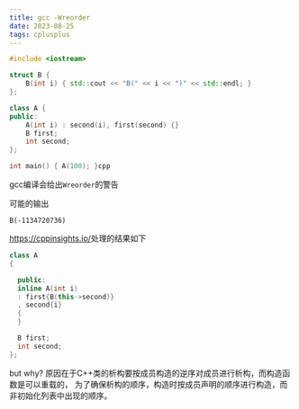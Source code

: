 ```yaml
---
title: gcc -Wreorder
date: 2023-08-25
tags: cplusplus
---
```


```cpp
#include <iostream>

struct B {
    B(int i) { std::cout << "B(" << i << ")" << std::endl; }
};

class A {
public:
    A(int i) : second(i), first(second) {}
    B first;
    int second;
};

int main() { A(100); }cpp
```

gcc编译会给出`Wreorder`的警告

可能的输出

```
B(-1134720736)
```

<https://cppinsights.io/>处理的结果如下

```cpp
class A
{

  public:
  inline A(int i)
  : first{B(this->second)}
  , second{i}
  {
  }

  B first;
  int second;
};
```

but why? 原因在于C++类的析构要按成员构造的逆序对成员进行析构，而构造函数是可以重载的，
为了确保析构的顺序，构造时按成员声明的顺序进行构造，而非初始化列表中出现的顺序。
